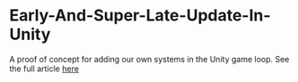 # Early-And-Super-Late-Update-In-Unity

A proof of concept for adding our own systems in the Unity game loop. 
See the full article [here](https://giannisakritidis.com/blog/Early-And-Super-Late-Update-In-Unity/)

